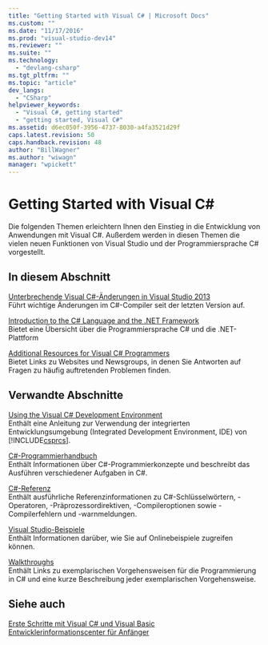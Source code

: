 ```yaml
---
title: "Getting Started with Visual C# | Microsoft Docs"
ms.custom: ""
ms.date: "11/17/2016"
ms.prod: "visual-studio-dev14"
ms.reviewer: ""
ms.suite: ""
ms.technology: 
  - "devlang-csharp"
ms.tgt_pltfrm: ""
ms.topic: "article"
dev_langs: 
  - "CSharp"
helpviewer_keywords: 
  - "Visual C#, getting started"
  - "getting started, Visual C#"
ms.assetid: d6ec050f-3956-4737-8030-a4fa3521d29f
caps.latest.revision: 50
caps.handback.revision: 48
author: "BillWagner"
ms.author: "wiwagn"
manager: "wpickett"
---
```

# Getting Started with Visual C#
Die folgenden Themen erleichtern Ihnen den Einstieg in die Entwicklung von Anwendungen mit Visual C\#.  Außerdem werden in diesen Themen die vielen neuen Funktionen von Visual Studio und der Programmiersprache C\# vorgestellt.  
  
## In diesem Abschnitt  
 [Unterbrechende Visual C\#\-Änderungen in Visual Studio 2013](../../csharp/getting-started/breaking-changes-in-visual-studio-2013.md)  
 Führt wichtige Änderungen im C\#\-Compiler seit der letzten Version auf.  
  
 [Introduction to the C\# Language and the .NET Framework](../../csharp/getting-started/introduction-to-the-csharp-language-and-the-net-framework.md)  
 Bietet eine Übersicht über die Programmiersprache C\# und die .NET\-Plattform  
  
 [Additional Resources for Visual C\# Programmers](../../csharp/getting-started/additional-resources.md)  
 Bietet Links zu Websites und Newsgroups, in denen Sie Antworten auf Fragen zu häufig auftretenden Problemen finden.  
  
## Verwandte Abschnitte  
 [Using the Visual C\# Development Environment](/visual-studio/csharp-ide/using-the-visual-studio-development-environment-for-csharp)  
 Enthält eine Anleitung zur Verwendung der integrierten Entwicklungsumgebung \(Integrated Development Environment, IDE\) von [!INCLUDE[csprcs](../../csharp/includes/csprcs_md.md)].  
  
 [C\#\-Programmierhandbuch](../../csharp/programming-guide/index.md)  
 Enthält Informationen über C\#\-Programmierkonzepte und beschreibt das Ausführen verschiedener Aufgaben in C\#.  
  
 [C\#\-Referenz](../../csharp/language-reference/index.md)  
 Enthält ausführliche Referenzinformationen zu C\#\-Schlüsselwörtern, \-Operatoren, \-Präprozessordirektiven, \-Compileroptionen sowie \-Compilerfehlern und \-warnmeldungen.  
  
 [Visual Studio\-Beispiele](/visual-studio/ide/visual-studio-samples)  
 Enthält Informationen darüber, wie Sie auf Onlinebeispiele zugreifen können.  
  
 [Walkthroughs](../../csharp/walkthroughs.md)  
 Enthält Links zu exemplarischen Vorgehensweisen für die Programmierung in C\# und eine kurze Beschreibung jeder exemplarischen Vorgehensweise.  
  
## Siehe auch  
 [Erste Schritte mit Visual C\# und Visual Basic](/visual-studio/ide/getting-started-with-visual-csharp-and-visual-basic)   
 [Entwicklerinformationscenter für Anfänger](http://go.microsoft.com/fwlink/?LinkId=123826)